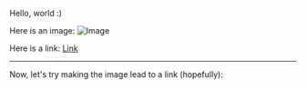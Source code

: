 Hello, world :)

Here is an image: 
![Image](https://cdn.pixabay.com/photo/2015/04/23/22/00/tree-736885__480.jpg)

Here is a link:
[Link](https://youtube.com)

---
Now, let's try making the image lead to a link (hopefully):
